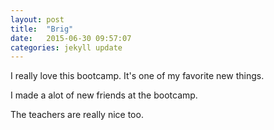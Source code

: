 ```yaml
---
layout: post
title:  "Brig"
date:   2015-06-30 09:57:07
categories: jekyll update
---
```



I really love this bootcamp. It's one of my favorite new things.

I made a alot of new friends at the bootcamp.

The teachers are really nice too.





